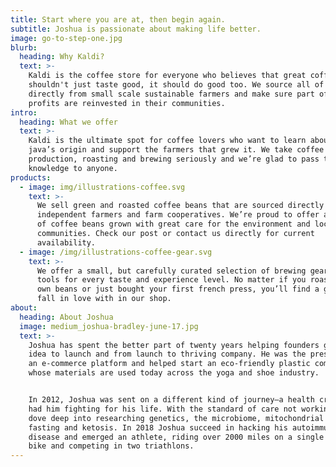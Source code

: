 ```yaml
---
title: Start where you are at, then begin again.
subtitle: Joshua is passionate about making life better. 
image: go-to-step-one.jpg
blurb:
  heading: Why Kaldi?
  text: >-
    Kaldi is the coffee store for everyone who believes that great coffee
    shouldn't just taste good, it should do good too. We source all of our beans
    directly from small scale sustainable farmers and make sure part of the
    profits are reinvested in their communities.
intro:
  heading: What we offer
  text: >-
    Kaldi is the ultimate spot for coffee lovers who want to learn about their
    java’s origin and support the farmers that grew it. We take coffee
    production, roasting and brewing seriously and we’re glad to pass that
    knowledge to anyone.
products:
  - image: img/illustrations-coffee.svg
    text: >-
      We sell green and roasted coffee beans that are sourced directly from
      independent farmers and farm cooperatives. We’re proud to offer a variety
      of coffee beans grown with great care for the environment and local
      communities. Check our post or contact us directly for current
      availability.
  - image: /img/illustrations-coffee-gear.svg
    text: >-
      We offer a small, but carefully curated selection of brewing gear and
      tools for every taste and experience level. No matter if you roast your
      own beans or just bought your first french press, you’ll find a gadget to
      fall in love with in our shop.
about:
  heading: About Joshua
  image: medium_joshua-bradley-june-17.jpg
  text: >-
    Joshua has spent the better part of twenty years helping founders get from
    idea to launch and from launch to thriving company. He was the president of
    an e-commerce platform and helped start an eco-friendly plastic company
    whose materials are used today across the yoga and shoe industry.


    In 2012, Joshua was sent on a different kind of journey—a health crisis that
    had him fighting for his life. With the standard of care not working, he
    dove deep into researching genetics, the microbiome, mitochondrial health,
    fasting and ketosis. In 2018 Joshua succeed in hacking his autoimmune
    disease and emerged an athlete, riding over 2000 miles on a single speed
    bike and competing in two triathlons.
---
```


